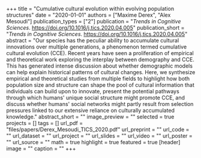 +++
title = "Cumulative cultural evolution within evolving population structures"
date = "2020-01-01"
authors = ["Maxime Derex", "Alex Mesoudi"]
publication_types = ["2"]
publication = "_Trends in Cognitive Sciences_. https://doi.org/10.1016/j.tics.2020.04.005"
publication_short = "_Trends in Cognitive Sciences_. https://doi.org/10.1016/j.tics.2020.04.005"
abstract = "Our species has the peculiar ability to accumulate cultural innovations over multiple generations, a phenomenon termed cumulative cultural evolution (CCE). Recent years have seen a proliferation of empirical and theoretical work exploring the interplay between demography and CCE. This has generated intense discussion about whether demographic models can help explain historical patterns of cultural changes. Here, we synthesize empirical and theoretical studies from multiple fields to highlight how both population size and structure can shape the pool of cultural information that individuals can build upon to innovate, present the potential pathways through which humans' unique social structure might promote CCE, and discuss whether humans' social networks might partly result from selection pressures linked to our extensive reliance on culturally accumulated knowledge."
abstract_short = ""
image_preview = ""
selected = true
projects = []
tags = []
url_pdf = "files/papers/Derex_Mesoudi_TICS_2020.pdf"
url_preprint = ""
url_code = ""
url_dataset = ""
url_project = ""
url_slides = ""
url_video = ""
url_poster = ""
url_source = ""
math = true
highlight = true
featured = true
[header]
image = ""
caption = ""
+++
